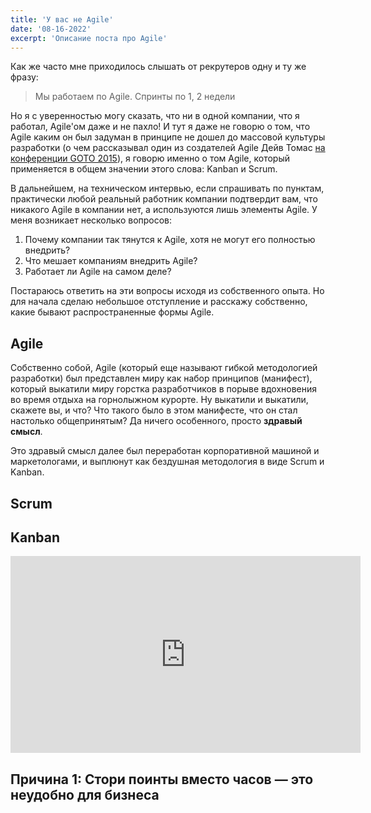 ```yaml
---
title: 'У вас не Agile'
date: '08-16-2022'
excerpt: 'Описание поста про Agile'
---
```


Как же часто мне приходилось слышать от рекрутеров одну и ту же фразу:

> Мы работаем по Agile. Спринты по 1, 2 недели

Но я с уверенностью могу сказать, что ни в одной компании, что я работал, Agile'ом даже и не пахло!
И тут я даже не говорю о том, что Agile каким он был задуман в принципе не дошел до массовой культуры
разработки (о чем рассказывал один из создателей Agile Дейв Томас
[на конференции GOTO 2015](https://www.youtube.com/watch?v=a-BOSpxYJ9M)), я говорю именно о том
Agile, который применяется в общем значении этого слова: Kanban и Scrum.

В дальнейшем, на техническом интервью, если спрашивать по пунктам, практически любой реальный
работник компании подтвердит вам, что никакого Agile в компании нет, а используются лишь
элементы Agile. У меня возникает несколько вопросов:

1. Почему компании так тянутся к Agile, хотя не могут его полностью внедрить?
2. Что мешает компаниям внедрить Agile?
3. Работает ли Agile на самом деле? 

Постараюсь ответить на эти вопросы исходя из собственного опыта. Но для начала сделаю небольшое
отступление и расскажу собственно, какие бывают распространенные формы Agile.

## Agile

Собственно собой, Agile (который еще называют гибкой методологией разработки) был представлен миру
как набор принципов (манифест), который выкатили миру горстка разработчиков в порыве вдохновения
во время отдыха на горнолыжном курорте. Ну выкатили и выкатили, скажете вы, и что? Что такого было в этом
манифесте, что он стал настолько общепринятым? Да ничего особенного, просто **здравый смысл**.

Это здравый смысл далее был переработан корпоративной машиной и маркетологами, и выплюнут как
бездушная методология в виде Scrum и Kanban.

## Scrum

## Kanban

<iframe width="560" height="315" src="https://www.youtube.com/embed/iVaFVa7HYj4" title="YouTube video player" frameborder="0" allow="accelerometer; autoplay; clipboard-write; encrypted-media; gyroscope; picture-in-picture" allowfullscreen></iframe>

## Причина 1: Стори поинты вместо часов — это неудобно для бизнеса


